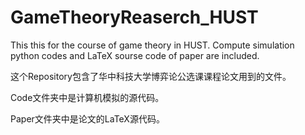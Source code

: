 # GameTheoryReaserch_HUST
This this for the course of game theory in HUST. Compute simulation python codes and LaTeX sourse code of paper are included.

这个Repository包含了华中科技大学博弈论公选课课程论文用到的文件。

Code文件夹中是计算机模拟的源代码。

Paper文件夹中是论文的LaTeX源代码。
